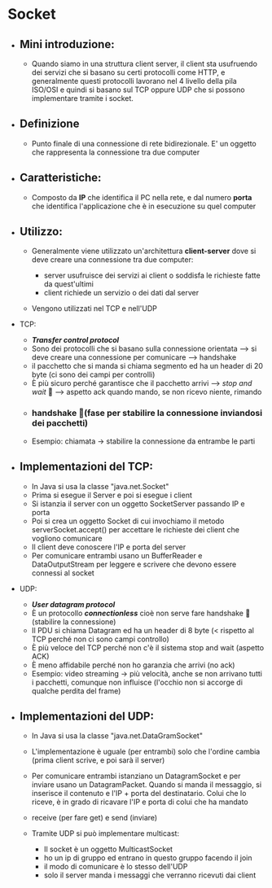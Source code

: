 # Socket
- ## Mini introduzione:
    - Quando siamo in una struttura client server, il client sta usufruendo dei servizi che si basano su certi protocolli come HTTP, e generalmente questi protocolli lavorano nel 4 livello della pila ISO/OSI e quindi si basano sul TCP oppure UDP che si possono implementare tramite i socket.
- ## Definizione
    - Punto finale di una connessione di rete bidirezionale. E' un oggetto che rappresenta la connessione tra due computer
- ## Caratteristiche:
    - Composto da **IP** che identifica il PC nella rete, e dal numero **porta** che identifica l'applicazione che è in esecuzione su quel computer

- ## Utilizzo:
    - Generalmente viene utilizzato un'architettura **client-server** dove si deve creare una connessione tra due computer:
        - server usufruisce dei servizi ai client o soddisfa le richieste fatte da quest'ultimi
        - client richiede un servizio o dei dati dal server

    - Vengono utilizzati nel TCP e nell'UDP 

- TCP:
    - ***Transfer control protocol***
    - Sono dei protocolli che si basano sulla connessione orientata --> si deve creare una connessione per comunicare --> handshake 
    - il pacchetto che si manda si chiama segmento ed ha un header di 20 byte (ci sono dei campi per controlli)
    - È più sicuro perché garantisce che il pacchetto arrivi --> *stop and wait* 🛑 --> aspetto ack quando mando, se non ricevo niente, rimando 
    - ### handshake 🤝(fase per stabilire la connessione inviandosi dei pacchetti)
    - Esempio: chiamata $\to$ stabilire la connessione da entrambe le parti 
- ## Implementazioni del TCP:
    - In Java si usa la classe "java.net.Socket"
    - Prima si esegue il Server e poi si esegue i client
    - Si istanzia il server con un oggetto SocketServer passando IP e porta
    - Poi si crea un oggetto Socket di cui invochiamo il metodo serverSocket.accept() per accettare le richieste dei client che vogliono comunicare
    - Il client deve conoscere l'IP e porta del server  
    - Per comunicare entrambi usano un BufferReader e DataOutputStream per leggere e scrivere che devono essere connessi al socket 

- UDP:
    - ***User datagram protocol***
    - È un protocollo ***connectionless*** cioè non serve fare handshake 🤝 (stabilire la connessione)
    - Il PDU si chiama Datagram ed ha un header di 8 byte (< rispetto al TCP perché non ci sono campi controllo) 
    - È più veloce del TCP perché non c'è il sistema stop and wait (aspetto ACK) 
    - È meno affidabile perché non ho garanzia che arrivi (no ack)
    - Esempio: video streaming $\to$ più velocità, anche se non arrivano tutti i pacchetti, comunque non influisce (l'occhio non si accorge di qualche perdita del frame)
- ## Implementazioni del UDP:
    - In Java si usa la classe "java.net.DataGramSocket"
    - L'implementazione è uguale (per entrambi) solo che l'ordine cambia (prima client scrive, e poi sarà il server)
    - Per comunicare entrambi istanziano un DatagramSocket e per inviare usano un DatagramPacket. Quando si manda il messaggio, si inserisce il contenuto e l'IP + porta del destinatario. Colui che lo riceve, è in grado di ricavare l'IP e porta di colui che ha mandato 
    - receive (per fare get) e send (inviare)

    - Tramite UDP si può implementare multicast:
        - Il socket è un oggetto MulticastSocket 
        - ho un ip di gruppo ed entrano in questo gruppo facendo il join 
        - il modo di comunicare è lo stesso dell'UDP 
        - solo il server manda i messaggi che verranno ricevuti dai client
